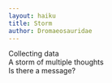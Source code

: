 ```yaml
---
layout: haiku
title: Storm
author: Dromaeosauridae
---
```


Collecting data<br>
A storm of multiple thoughts<br>
Is there a message?<br>
